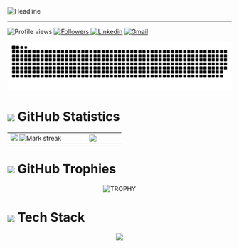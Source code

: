 <div align=left>
    <img src="https://readme-typing-svg.herokuapp.com?color=%236FDA44&size=32&center=true&vCenter=true&width=600&height=50&lines=Hi+there+I'm+IsaacMeF+%F0%9F%91%8B;Computer+Systems+Engineer;Back-End+developer;Enthusiastic+about+programming;" alt="Headline" />
</div>
<hr/>

<img src="https://komarev.com/ghpvc/?username=IsaacMeF&color=blue" alt="Profile views" /> <a href="https://github.com/isaacMeF?tab=followers">
  <img src="https://img.shields.io/github/followers/IsaacMeF?style=social" alt="Followers" />
</a> [![Linkedin](https://img.shields.io/badge/-IsaacMeF-blue?style=flat&logo=Linkedin&logoColor=white)](https://www.linkedin.com/in/isaac-mejía-flores-a95b47248/) [![Gmail](https://img.shields.io/badge/-Gmail-c14438?style=flat&logo=Gmail&logoColor=white)](mailto:isaac2000202@gmail.com)



<!--- snake -->
<div align="left">
  <img  src="https://github.com/1999AZZAR/1999AZZAR/blob/main/resources/img/grid-snake.svg"
       alt="snake" /></a>
</div>

<!--- stats & Trophy (start) -->
  <!--- stats (start) -->
# <img src="https://media.giphy.com/media/iY8CRBdQXODJSCERIr/giphy.gif" width="32px"> GitHub Statistics 
<p align="center">
<table align="center">
  <tr border="none">
    <td width="50%" align="center">
      <img  width=90% src="https://github-readme-stats.vercel.app/api?username=IsaacMeF&show_icons=true&title_color=02D752&icon_color=bb2acf&text_color=b3b3ff&bg_color=0,000000,130F40" /> 
      <img  width=90% alt="Mark streak" src="https://github-readme-streak-stats.herokuapp.com/?user=IsaacMeF&theme=tokyonight&background=0,000000,130F40&date_format=M%20j%5B%2C%20Y%5De&text_color=b3b3ff" /> 
    </td>
    <td width="50%" align="center">
      <img width=90% align="center"  src="https://github-readme-stats.anuraghazra1.vercel.app/api/top-langs/?username=IsaacMeF&theme=tokyonight&hide_border=false&no-bg=true&no-frame=false&langs_count=10&layout=compact&hide=css,vue&text_color=b3b3ff&bg_color=0,000000,130F40"/>
    </td>
  </tr>
</table>

<!--- stats (end) -->
# <img src="https://media.giphy.com/media/xUPGcECDtcpmUDIeQw/giphy.gif" width = 32px>   GitHub Trophies
<div align ="center"> 
  <img  width=84% src="https://github-profile-trophy.vercel.app/?username=IsaacMeF&theme=tokyonight&row=1&column=7&margin-h=15&margin-w=5&no-bg=true" alt="TROPHY" />
</div>



<!--h1 without bottom border-->

# <img src="https://media2.giphy.com/media/QssGEmpkyEOhBCb7e1/giphy.gif?cid=ecf05e47a0n3gi1bfqntqmob8g9aid1oyj2wr3ds3mg700bl&rid=giphy.gif" width = 32px>  Tech Stack
<!--tech stack icons-->
<p align="center">
  <a href="https://skillicons.dev">
    <img src="https://skillicons.dev/icons?i=git,aws,c,cpp,css,discord,docker,express,github,html,java,js,linux,mongodb,mysql,nodejs,postman,py,ts,vscode,postgresql,nestjs,opencv,redis,spring,flask,graphql&perline=14" />
  </a>
</p>
